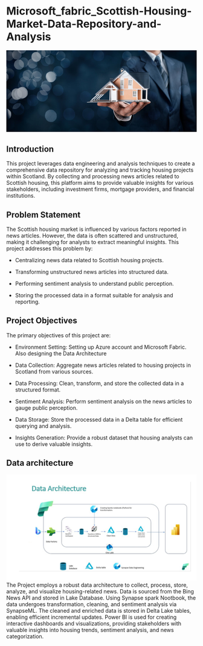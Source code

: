 # Microsoft_fabric_Scottish-Housing-Market-Data-Repository-and-Analysis
![](housing.jpg)
## Introduction
This project leverages data engineering and analysis techniques to create a comprehensive data repository for analyzing and tracking housing projects within Scotland. By collecting and processing news articles related to Scottish housing, this platform aims to provide valuable insights for various stakeholders, including investment firms, mortgage providers, and financial institutions.

## Problem Statement
The Scottish housing market is influenced by various factors reported in news articles. However, the data is often scattered and unstructured, making it challenging for analysts to extract meaningful insights.
This project addresses this problem by:

   * Centralizing news data related to Scottish housing projects.
  
   * Transforming unstructured news articles into structured data.
  
   * Performing sentiment analysis to understand public perception.
  
   * Storing the processed data in a format suitable for analysis and reporting.

## Project Objectives
The primary objectives of this project are:

 * Environment Setting: Setting up Azure account and Microsoft Fabric. Also designing the Data Architecture
  
 * Data Collection: Aggregate news articles related to housing projects in Scotland from various sources.
  
 * Data Processing: Clean, transform, and store the collected data in a structured format.
  
 * Sentiment Analysis: Perform sentiment analysis on the news articles to gauge public perception.
  
 * Data Storage: Store the processed data in a Delta table for efficient querying and analysis.
  
 * Insights Generation: Provide a robust dataset that housing analysts can use to derive valuable insights.

## Data architecture
![](Data_architecture.jpg)
The Project employs a robust data architecture to collect, process, store, analyze, and visualize housing-related news.
Data is sourced from the Bing News API and stored in Lake Database. Using Synapse spark Nootbook, the data undergoes transformation, cleaning, and sentiment analysis via SynapseML.
The cleaned and enriched data is stored in Delta Lake tables, enabling efficient incremental updates. 
Power BI is used for creating interactive dashboards and visualizations, providing stakeholders with valuable insights into housing trends, sentiment analysis, and news categorization.
